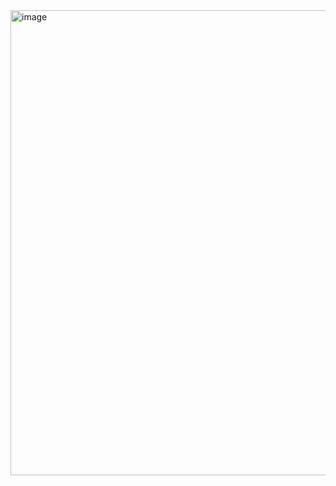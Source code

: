 <img width="744" alt="image" src="https://github.com/zhenhaoshuai/SuanFaJinSai/assets/88430983/818648f2-c37a-4c98-9cce-316f6cedf68c">


